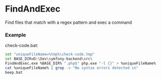# FindAndExec
Find files that match with a regex pattern and exec a command

### Example

check-code.bat:

```sh
set "uniqueFileName=%tmp%\check-code.tmp"
set BASE_DIR=D:\Dev\symfony-backend\src\
FindAndExec.exe %BASE_DIR% ".php$" php.exe "-l {}" > %uniqueFileName%
cat %uniqueFileName% | grep -v "No syntax errors detected in"
beep.bat
```